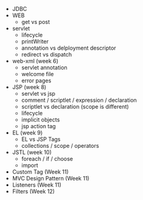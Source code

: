- JDBC
- WEB
  - get vs post
- servlet
  - lifecycle
  - printWriter 
  - annotation vs delployment descriptor
  - redirect vs dispatch
- web-xml (week 6)
  - servlet annotation
  - welcome file
  - error pages
- JSP (week 8)
  - servlet vs jsp
  - comment / scriptlet / expression / declaration
  - scriptlet vs declaration (scope is different)
  - lifecycle
  - implicit objects
  - jsp action tag
- EL (week 9)
  - EL vs JSP Tags
  - collections / scope / operators
- JSTL (week 10)
  - foreach / if / choose
  - import
- Custom Tag (Week 11)
- MVC Design Pattern (Week 11)
- Listeners (Week 11)
- Filters (Week 12)

  
